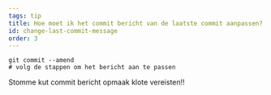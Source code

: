 ```yaml
---
tags: tip
title: Hoe moet ik het commit bericht van de laatste commit aanpassen?! Spuugzat word ik ervan.
id: change-last-commit-message
order: 3
---
```

```git
git commit --amend
# volg de stappen om het bericht aan te passen
```

Stomme kut commit bericht opmaak klote vereisten!!
